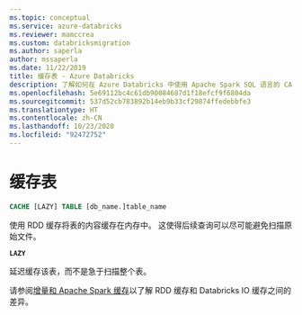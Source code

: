 ```yaml
---
ms.topic: conceptual
ms.service: azure-databricks
ms.reviewer: mamccrea
ms.custom: databricksmigration
ms.author: saperla
author: mssaperla
ms.date: 11/22/2019
title: 缓存表 - Azure Databricks
description: 了解如何在 Azure Databricks 中使用 Apache Spark SQL 语言的 CACHE TABLE 语法。
ms.openlocfilehash: 5e69112bc4c61db90084687d1f18efcf9f6804da
ms.sourcegitcommit: 537d52cb783892b14eb9b33cf29874ffedebbfe3
ms.translationtype: HT
ms.contentlocale: zh-CN
ms.lasthandoff: 10/23/2020
ms.locfileid: "92472752"
---
```

# <a name="cache-table"></a>缓存表

```sql
CACHE [LAZY] TABLE [db_name.]table_name
```

使用 RDD 缓存将表的内容缓存在内存中。 这使得后续查询可以尽可能避免扫描原始文件。

**`LAZY`**

延迟缓存该表，而不是急于扫描整个表。

请参阅[增量和 Apache Spark 缓存](../../../../delta/optimizations/delta-cache.md#delta-and-rdd-cache-comparison)以了解 RDD 缓存和 Databricks IO 缓存之间的差异。